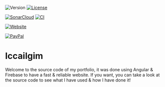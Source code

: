 ![Version](https://img.shields.io/github/package-json/v/myerffoeg/iccailgim?style=for-the-badge)
[![License](https://img.shields.io/badge/License-Creative%20Commons%20BY--NC--ND%204.0-lightgrey.svg?style=for-the-badge)](LICENSE.md)

[![SonarCloud](https://img.shields.io/sonar/quality_gate/myerffoeg_iccailgim?server=https%3A%2F%2Fsonarcloud.io&style=for-the-badge)](https://sonarcloud.io/dashboard?id=myerffoeg_iccailgim)
[![CI](https://img.shields.io/travis/com/myerffoeg/iccailgim?style=for-the-badge)](https://travis-ci.com/myerffoeg/iccailgim)

[![Website](https://img.shields.io/website?style=for-the-badge&url=https%3A%2F%2Ficcailgim.firebaseapp.com%2F)](https://iccailgim.firebaseapp.com/)

[![PayPal](https://img.shields.io/badge/Donate-PayPal-ff3f59.svg?style=for-the-badge)](https://www.paypal.me/myerffoeg)

# Iccailgim

Welcome to the source code of my portfolio, it was done using Angular & Firebase to have a fast & reliable website. If you want, you can take a look at the source code to see what I have used & how I have done it!